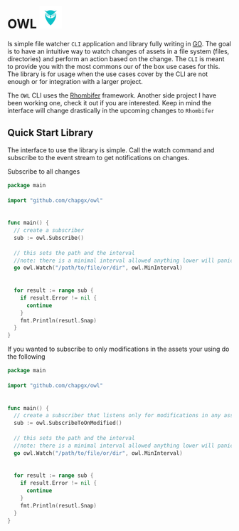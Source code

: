 # OWL <img src="/assets/logo.png" width="50" height="50">

Is simple file watcher `CLI` application and library fully writing in [GO](https://go.dev). The goal is to have an intuitive way to watch changes of assets in a file system (files, directories) and perform an action based on the change. The `CLI` is meant to provide you with the most commons our of the box use cases for this. The library is for usage when the use cases cover by the CLI are not enough or for integration with a larger project.

The `OWL` CLI uses the [Rhombifer](https://github.com/racg0092/rhombifer) framework. Another side project I have been working one, check it out if you are interested. Keep in mind the interface will change drastically in the upcoming changes to `Rhombifer`


## Quick Start Library

The interface to use the library is simple. Call the watch command and subscribe to the event stream to get notifications on changes.

Subscribe to all changes
```go 
package main

import "github.com/chapgx/owl"


func main() {
  // create a subscriber
  sub := owl.Subscribe()

  // this sets the path and the interval 
  //note: there is a minimal interval allowed anything lower will panic
  go owl.Watch("/path/to/file/or/dir", owl.MinInterval)


  for result := range sub {
    if result.Error != nil {
      continue
    }
    fmt.Println(resutl.Snap)
  }
}

```

If you wanted to subscribe to only modifications in the assets your using do the following
```go 
package main

import "github.com/chapgx/owl"


func main() {
  // create a subscriber that listens only for modifications in any asset
  sub := owl.SubscribeToOnModified()

  // this sets the path and the interval 
  //note: there is a minimal interval allowed anything lower will panic
  go owl.Watch("/path/to/file/or/dir", owl.MinInterval)


  for result := range sub {
    if result.Error != nil {
      continue
    }
    fmt.Println(resutl.Snap)
  }
}

```
